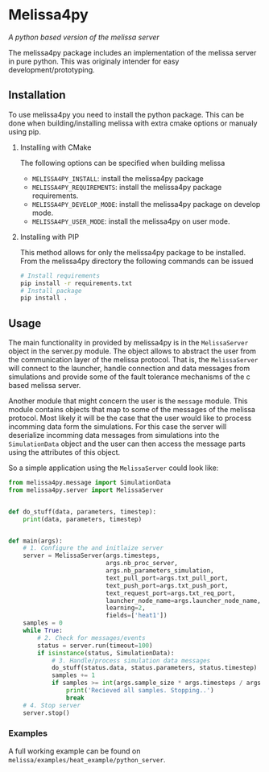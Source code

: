 # Melissa4py
*A python based version of the melissa server*

The melissa4py package includes an implementation of the melissa server in pure python. This was originaly intender for easy development/prototyping.

## Installation
To use melissa4py you need to install the python package. This can be done when building/installing melissa with extra cmake options or manualy using pip.

1. Installing with CMake
   
   The following options can be specified when building melissa
   - `MELISSA4PY_INSTALL`: install the melissa4py package
   - `MELISSA4PY_REQUIREMENTS`: install the melissa4py package requirements.
   - `MELISSA4PY_DEVELOP_MODE`: install the melissa4py package on develop mode.
   - `MELISSA4PY_USER_MODE`: install the melissa4py on user mode.

2. Installing with PIP
   
   This method allows for only the melissa4py package to be installed. From the melissa4py directory the following commands can be issued
   ```bash
   # Install requirements
   pip install -r requirements.txt
   # Install package
   pip install .
   ```

## Usage

The main functionality in provided by melissa4py is in the `MelissaServer` object in the server.py module. The object allows to abstract the user from the communication layer of the melissa protocol. That is, the `MelissaServer` will connect to the launcher, handle connection and data messages from simulations and provide some of the fault tolerance mechanisms of the c based melissa server.

Another module that might concern the user is the `message` module. This module contains objects that map to some of the messages of the melissa protocol. Most likely it will be the case that the user would like to process incomming data form the simulations. For this case the server will deserialize incomming data messages from simulations into the `SimulationData` object and the user can then access the message parts using the attributes of this object.

So a simple application using the `MelissaServer` could look like:

```python
from melissa4py.message import SimulationData
from melissa4py.server import MelissaServer


def do_stuff(data, parameters, timestep):
    print(data, parameters, timestep)


def main(args):
    # 1. Configure the and initlaize server
    server = MelissaServer(args.timesteps,
                           args.nb_proc_server,
                           args.nb_parameters_simulation,
                           text_pull_port=args.txt_pull_port,
                           text_push_port=args.txt_push_port,
                           text_request_port=args.txt_req_port,
    			           launcher_node_name=args.launcher_node_name,
                           learning=2,
                           fields=['heat1'])
    samples = 0
    while True:
        # 2. Check for messages/events
        status = server.run(timeout=100)
        if isinstance(status, SimulationData):
            # 3. Handle/process simulation data messages
            do_stuff(status.data, status.parameters, status.timestep)
            samples += 1
            if samples >= int(args.sample_size * args.timesteps / args.nb_proc_server):
                print('Recieved all samples. Stopping..')
                break
    # 4. Stop server
    server.stop()
```

### Examples

A full working example can be found on `melissa/examples/heat_example/python_server`. 